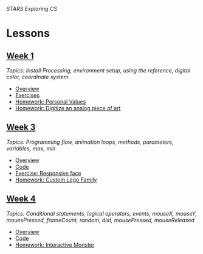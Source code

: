 _STARS Exploring CS_

# Lessons
## [Week 1](week1)
_Topics: Install Processing, environment setup, using the reference, digital color, coordinate system_

* [Overview](week1)
* [Exercises](week1/exercises)
* [Homework: Personal Values](week1/homework/personal_values.md)
* [Homework: Digitize an analog piece of art](week1/homework/digitize.md)

## [Week 3](week3)
_Topics: Programming flow, animation loops, methods, parameters, variables, max, min_

* [Overview](week3)
* [Code]()
* [Exercise: Responsive face](week3/exercises/face.md)
* [Homework: Custom Lego Family](week3/homework/lego-family.md)

## [Week 4](week4)
_Topics: Conditional statements, logical operators, events, mouseX, mouseY, mouesPressed, frameCount, random, dist, mousePressed, mouseReleased_

* [Overview](week4)
* [Code]()
* [Homework: Interactive Monster](week4/homework/interactive-monster.md)
